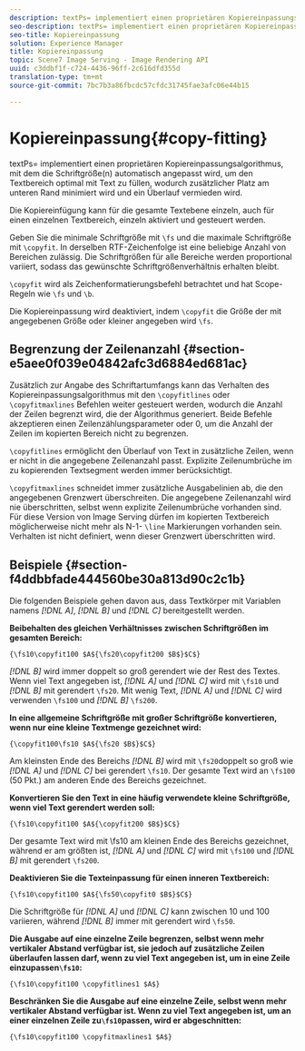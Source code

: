 ```yaml
---
description: textPs= implementiert einen proprietären Kopiereinpassungsalgorithmus, mit dem die Schriftgröße(n) automatisch angepasst wird, um den Textbereich optimal mit Text zu füllen, wodurch zusätzlicher Platz am unteren Rand minimiert wird und ein Überlauf vermieden wird.
seo-description: textPs= implementiert einen proprietären Kopiereinpassungsalgorithmus, mit dem die Schriftgröße(n) automatisch angepasst wird, um den Textbereich optimal mit Text zu füllen, wodurch zusätzlicher Platz am unteren Rand minimiert wird und ein Überlauf vermieden wird.
seo-title: Kopiereinpassung
solution: Experience Manager
title: Kopiereinpassung
topic: Scene7 Image Serving - Image Rendering API
uuid: c3ddbf1f-c724-4436-96ff-2c616dfd355d
translation-type: tm+mt
source-git-commit: 7bc7b3a86fbcdc57cfdc31745fae3afc06e44b15

---
```



# Kopiereinpassung{#copy-fitting}

textPs= implementiert einen proprietären Kopiereinpassungsalgorithmus, mit dem die Schriftgröße(n) automatisch angepasst wird, um den Textbereich optimal mit Text zu füllen, wodurch zusätzlicher Platz am unteren Rand minimiert wird und ein Überlauf vermieden wird.

Die Kopiereinfügung kann für die gesamte Textebene einzeln, auch für einen einzelnen Textbereich, einzeln aktiviert und gesteuert werden.

Geben Sie die minimale Schriftgröße mit `\fs` und die maximale Schriftgröße mit `\copyfit`. In derselben RTF-Zeichenfolge ist eine beliebige Anzahl von Bereichen zulässig. Die Schriftgrößen für alle Bereiche werden proportional variiert, sodass das gewünschte Schriftgrößenverhältnis erhalten bleibt.

`\copyfit` wird als Zeichenformatierungsbefehl betrachtet und hat Scope-Regeln wie `\fs` und `\b`.

Die Kopiereinpassung wird deaktiviert, indem `\copyfit` die Größe der mit angegebenen Größe oder kleiner angegeben wird `\fs`.

## Begrenzung der Zeilenanzahl {#section-e5aee0f039e04842afc3d6884ed681ac}

Zusätzlich zur Angabe des Schriftartumfangs kann das Verhalten des Kopiereinpassungsalgorithmus mit den `\copyfitlines` oder `\copyfitmaxlines` Befehlen weiter gesteuert werden, wodurch die Anzahl der Zeilen begrenzt wird, die der Algorithmus generiert. Beide Befehle akzeptieren einen Zeilenzählungsparameter oder 0, um die Anzahl der Zeilen im kopierten Bereich nicht zu begrenzen.

`\copyfitlines` ermöglicht den Überlauf von Text in zusätzliche Zeilen, wenn er nicht in die angegebene Zeilenanzahl passt. Explizite Zeilenumbrüche im zu kopierenden Textsegment werden immer berücksichtigt.

`\copyfitmaxlines` schneidet immer zusätzliche Ausgabelinien ab, die den angegebenen Grenzwert überschreiten. Die angegebene Zeilenanzahl wird nie überschritten, selbst wenn explizite Zeilenumbrüche vorhanden sind. Für diese Version von Image Serving dürfen im kopierten Textbereich möglicherweise nicht mehr als N-1- `\line` Markierungen vorhanden sein. Verhalten ist nicht definiert, wenn dieser Grenzwert überschritten wird.

## Beispiele {#section-f4ddbbfade444560be30a813d90c2c1b}

Die folgenden Beispiele gehen davon aus, dass Textkörper mit Variablen namens *[!DNL $A$]*, *[!DNL $B$]* und *[!DNL $C$]* bereitgestellt werden.

**Beibehalten des gleichen Verhältnisses zwischen Schriftgrößen im gesamten Bereich:**

`{\fs10\copyfit100 $A${\fs20\copyfit200 $B$}$C$}`

*[!DNL $B$]* wird immer doppelt so groß gerendert wie der Rest des Textes. Wenn viel Text angegeben ist, *[!DNL $A$]* und *[!DNL $C$]* wird mit `\fs10` und *[!DNL $B$]* mit gerendert `\fs20`. Mit wenig Text, *[!DNL $A$]* und *[!DNL $C$]* wird verwenden `\fs100` und *[!DNL $B$]* `\fs200`.

**In eine allgemeine Schriftgröße mit großer Schriftgröße konvertieren, wenn nur eine kleine Textmenge gezeichnet wird:**

`{\copyfit100\fs10 $A${\fs20 $B$}$C$}`

Am kleinsten Ende des Bereichs *[!DNL $B$]* wird mit `\fs20`doppelt so groß wie *[!DNL $A$]* und *[!DNL $C$]* bei gerendert `\fs10`. Der gesamte Text wird an `\fs100` (50 Pkt.) am anderen Ende des Bereichs gezeichnet.

**Konvertieren Sie den Text in eine häufig verwendete kleine Schriftgröße, wenn viel Text gerendert werden soll:**

`{\fs10\copyfit100 $A${\copyfit200 $B$}$C$}`

Der gesamte Text wird mit \fs10 am kleinen Ende des Bereichs gezeichnet, während er am größten ist, *[!DNL $A$]* und *[!DNL $C$]* wird mit `\fs100` und *[!DNL $B$]* mit gerendert `\fs200`.

**Deaktivieren Sie die Texteinpassung für einen inneren Textbereich:**

`{\fs10\copyfit100 $A${\fs50\copyfit0 $B$}$C$}`

Die Schriftgröße für *[!DNL $A$]* und *[!DNL $C$]* kann zwischen 10 und 100 variieren, während *[!DNL $B$]* immer mit gerendert wird `\fs50`.

**Die Ausgabe auf eine einzelne Zeile begrenzen, selbst wenn mehr vertikaler Abstand verfügbar ist, sie jedoch auf zusätzliche Zeilen überlaufen lassen darf, wenn zu viel Text angegeben ist, um in eine Zeile einzupassen`\fs10`:**

`{\fs10\copyfit100 \copyfitlines1 $A$}`

**Beschränken Sie die Ausgabe auf eine einzelne Zeile, selbst wenn mehr vertikaler Abstand verfügbar ist. Wenn zu viel Text angegeben ist, um an einer einzelnen Zeile zu`\fs10`passen, wird er abgeschnitten:**

`{\fs10\copyfit100 \copyfitmaxlines1 $A$}`
